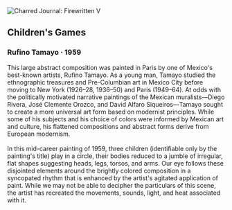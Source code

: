 <div class="artwork-of-the-day">
  <div class="container">
    <div class="img-wrapper">
      <img
        src="https://uploads5.wikiart.org/images/rufino-tamayo/children-s-games-1959.jpg"
        alt="Charred Journal: Firewritten V" />
    </div>
    <div class="artwork-detail">
      <div class="artwork-origin"> 
        <h2 class="artwork-name">Children's Games</h2>
        <h3 class="artist">
          Rufino Tamayo
                    ·  1959
        </h3>
      </div>
      <p class="description">
        <span class="artwork-description-text ng-binding" ng-bind-html="viewModel.ArtworkOfTheDay.Description | unsafe">This large abstract composition was painted in Paris by one of Mexico's best-known artists, Rufino Tamayo. As a young man, Tamayo studied the ethnographic treasures and Pre-Columbian art in Mexico City before moving to New York (1926–28, 1936–50) and Paris (1949–64). At odds with the politically motivated narrative paintings of the Mexican muralists—Diego Rivera, José Clemente Orozco, and David Alfaro Siqueiros—Tamayo sought to create a more universal art form based on modernist principles. While some of his subjects and his choice of colors were informed by Mexican art and culture, his flattened compositions and abstract forms derive from European modernism.
<br>
<br>In this mid-career painting of 1959, three children (identifiable only by the painting's title) play in a circle, their bodies reduced to a jumble of irregular, flat shapes suggesting heads, legs, torsos, and arms. Our eye follows these disjointed elements around the brightly colored composition in a syncopated rhythm that is enhanced by the artist's agitated application of paint. While we may not be able to decipher the particulars of this scene, the artist has recreated the movements, sounds, light, and heat associated with it.</span>
                        <div class="text-shadow-container" ng-show="showShadow" style=""></div>
      </p>
    </div>
  </div>

</div>

